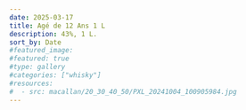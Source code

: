 ```yaml
---
date: 2025-03-17
title: Agé de 12 Ans 1 L
description: 43%, 1 L.
sort_by: Date
#featured_image: 
#featured: true
#type: gallery
#categories: ["whisky"]
#resources:
#  - src: macallan/20_30_40_50/PXL_20241004_100905984.jpg
---
```

